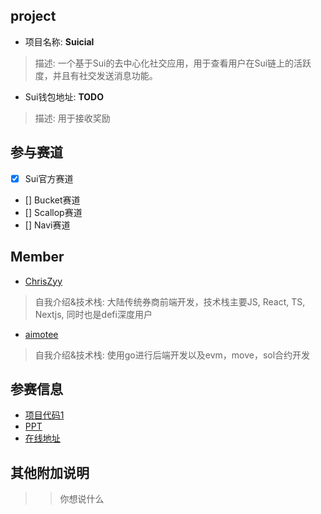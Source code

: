 ## project
- 项目名称: **Suicial**
> 描述: 一个基于Sui的去中心化社交应用，用于查看用户在Sui链上的活跃度，并且有社交发送消息功能。
- Sui钱包地址: **TODO**
> 描述: 用于接收奖励

## 参与赛道
- [x] Sui官方赛道
- [] Bucket赛道
- [] Scallop赛道
- [] Navi赛道

## Member
- [ChrisZyy](https://github.com/ChriszYy)
> 自我介绍&技术栈: 大陆传统券商前端开发，技术栈主要JS, React, TS, Nextjs, 同时也是defi深度用户
- [aimotee](https://github.com/aimotee)
> 自我介绍&技术栈: 使用go进行后端开发以及evm，move，sol合约开发
## 参赛信息
- [项目代码1](https://github.com/ChrisZyy3/Suicial)
- [PPT]()
- [在线地址]()

## 其他附加说明
>> 你想说什么
